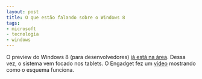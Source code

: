 ```yaml
---
layout: post
title: O que estão falando sobre o Windows 8
tags:
- microsoft
- tecnologia
- windows
---
```


O preview do Windows 8 (para desenvolvedores) [já está na área](http://msdn.microsoft.com/en-us/windows/home/). Dessa vez, o sistema vem focado nos tablets. O Engadget fez um [vídeo](http://www.engadget.com/2011/09/13/windows-8-for-tablets-hands-on-preview/) mostrando como o esquema funciona.
